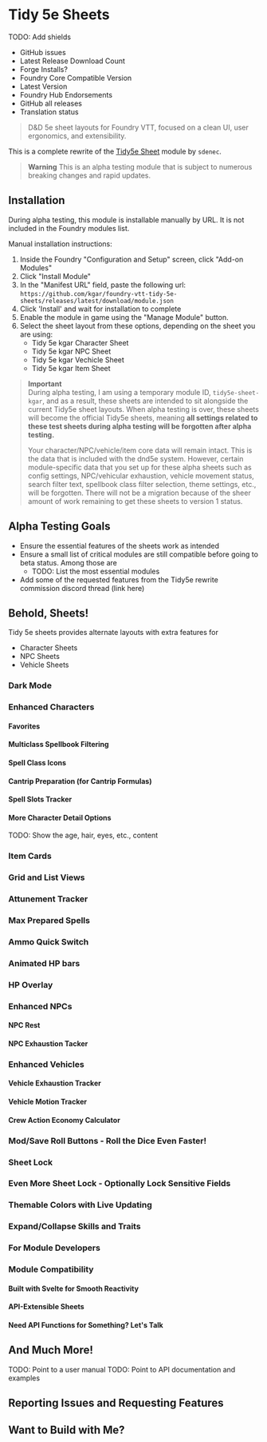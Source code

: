 # Tidy 5e Sheets

TODO: Add shields
- GitHub issues
- Latest Release Download Count
- Forge Installs?
- Foundry Core Compatible Version
- Latest Version
- Foundry Hub Endorsements
- GitHub all releases
- Translation status

> D&D 5e sheet layouts for Foundry VTT, focused on a clean UI, user ergonomics, and extensibility. 

This is a complete rewrite of the [Tidy5e Sheet](https://github.com/sdenec/tidy5e-sheet) module by `sdenec`.

> **Warning**
> This is an alpha testing module that is subject to numerous breaking changes and rapid updates.

## Installation

During alpha testing, this module is installable manually by URL. It is not included in the Foundry modules list.

Manual installation instructions:
1. Inside the Foundry "Configuration and Setup" screen, click "Add-on Modules"
2. Click "Install Module"
3. In the "Manifest URL" field, paste the following url:
`https://github.com/kgar/foundry-vtt-tidy-5e-sheets/releases/latest/download/module.json`
4. Click 'Install' and wait for installation to complete
5. Enable the module in game using the "Manage Module" button.
6. Select the sheet layout from these options, depending on the sheet you are using:
    - Tidy 5e kgar Character Sheet
    - Tidy 5e kgar NPC Sheet
    - Tidy 5e kgar Vechicle Sheet
    - Tidy 5e kgar Item Sheet

> **Important**  
> During alpha testing, I am using a temporary module ID, `tidy5e-sheet-kgar`, and as a result, these sheets are intended to sit alongside the current Tidy5e sheet layouts. When alpha testing is over, these sheets will become the official Tidy5e sheets, meaning **all settings related to these test sheets during alpha testing will be forgotten after alpha testing.**  
> 
> Your character/NPC/vehicle/item core data will remain intact. This is the data that is included with the dnd5e system. However, certain module-specific data that you set up for these alpha sheets such as config settings, NPC/vehicular exhaustion, vehicle movement status, search filter text, spellbook class filter selection, theme settings, etc., will be forgotten. There will not be a migration because of the sheer amount of work remaining to get these sheets to version 1 status.

## Alpha Testing Goals

- Ensure the essential features of the sheets work as intended
- Ensure a small list of critical modules are still compatible before going to beta status. Among those are
  - TODO: List the most essential modules
- Add some of the requested features from the Tidy5e rewrite commission discord thread (link here)

## Behold, Sheets!

Tidy 5e sheets provides alternate layouts with extra features for 
- Character Sheets
- NPC Sheets
- Vehicle Sheets

### Dark Mode

### Enhanced Characters

#### Favorites

#### Multiclass Spellbook Filtering

#### Spell Class Icons

#### Cantrip Preparation (for Cantrip Formulas)

#### Spell Slots Tracker

#### More Character Detail Options

TODO: Show the age, hair, eyes, etc., content

### Item Cards

### Grid and List Views

### Attunement Tracker

### Max Prepared Spells

### Ammo Quick Switch

### Animated HP bars

### HP Overlay

### Enhanced NPCs

#### NPC Rest

#### NPC Exhaustion Tacker

### Enhanced Vehicles

#### Vehicle Exhaustion Tracker

#### Vehicle Motion Tracker 

#### Crew Action Economy Calculator

### Mod/Save Roll Buttons - Roll the Dice Even Faster!

### Sheet Lock

### Even More Sheet Lock - Optionally Lock Sensitive Fields

### Themable Colors with Live Updating

### Expand/Collapse Skills and Traits

### For Module Developers

### Module Compatibility

#### Built with Svelte for Smooth Reactivity

#### API-Extensible Sheets

#### Need API Functions for Something? Let's Talk

## And Much More!

TODO: Point to a user manual
TODO: Point to API documentation and examples

## Reporting Issues and Requesting Features

## Want to Build with Me?